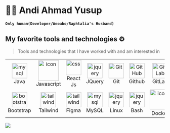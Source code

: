 # 🏄‍♂️ Andi Ahmad Yusup

**`Only human(Developer/Weeabo/Raphtalia's Husband)`**

## My favorite tools and technologies ⚙️

> Tools and technologies that I have worked with and am interested in

<table>
    <tr>
        <td align="center" width="96">
            <img src="https://skillicons.dev/icons?i=java" width="48" height="48" alt="mysql" />
            <br>Java
        </td>
        <td align="center" width="96">
            <img src="https://techstack-generator.vercel.app/js-icon.svg" alt="icon" width="65" height="65" />
            <br>Javascript
        </td>
        <td align="center" width="96">
            <img src="https://skillicons.dev/icons?i=react" width="48" height="48" alt="css" />
            <br>React Js
        </td>
        <td align="center" width="96">
            <img src="https://skillicons.dev/icons?i=jquery" width="48" height="48" alt="jquery" />
            <br>JQuery
        </td>
        <td align="center" width="96">
            <img src="https://user-images.githubusercontent.com/25181517/192108372-f71d70ac-7ae6-4c0d-8395-51d8870c2ef0.png"
                width="48" height="48" alt="Git" />
            <br>Git
        </td>
        <td align="center" width="96">
            <img src="https://user-images.githubusercontent.com/25181517/192108374-8da61ba1-99ec-41d7-80b8-fb2f7c0a4948.png"
                width="48" height="48" alt="GitHub" />
            <br>Github
        </td>
        <td align="center" width="96">
            <img src="https://user-images.githubusercontent.com/25181517/192108376-c675d39b-90f6-4073-bde6-5a9291644657.png"
                width="48" height="48" alt="GitLab" />
            <br>GitLab
        </td>
        <td align="center" width="96">
            <img src="https://skillicons.dev/icons?i=html" width="48" height="48" alt="HTML" />
            <br>HTML
        </td>
        <td align="center" width="96">
            <img src="https://skillicons.dev/icons?i=css" width="48" height="48" alt="css" />
            <br>CSS
        </td>
    </tr>
    <tr>
        <td align="center" width="96">
            <img src="https://skillicons.dev/icons?i=bootstrap" width="48" height="48" alt="bootstrap" />
            <br>Bootstrap
        </td>
        <td align="center" width="96">
            <img src="https://skillicons.dev/icons?i=tailwind" width="48" height="48" alt="tailwind" />
            <br>Tailwind
        </td>
        <td align="center" width="96">
            <img src="https://skillicons.dev/icons?i=figma" width="48" height="48" alt="tailwind" />
            <br>Figma
        </td>
        <td align="center" width="96">
            <img src="https://skillicons.dev/icons?i=mysql" width="48" height="48" alt="mysql" />
            <br>MySQL
        </td>
        <td align="center" width="96">
            <img src="https://skillicons.dev/icons?i=linux" width="48" height="48" alt="jquery" />
            <br>Linux
        </td>
        <td align="center" width="96">
            <img src="https://skillicons.dev/icons?i=bash" width="48" height="48" alt="jquery" />
            <br>Bash
        </td>
        <td align="center" width="96">
            <img src="https://techstack-generator.vercel.app/docker-icon.svg" alt="icon" width="65" height="65" />
            <br>Docker
        </td>
    </tr>
</table>


<!-- ## Github stats 📊

<details>
    <summary>GitHub Profile Stats 💻</summary>
    <br />
    <img src="https://github-readme-stats-godkingjay.vercel.app/api?username=andiahmadysx&theme=tokyonight&show_icons=true&count_private=true&include_all_commits=true" height="150" alt="stats graph" border="none" />
    
</details>

<details>
    <summary>Activity Graph 📈</summary>
    <br />
    <img src="https://github-readme-activity-graph.cyclic.app/graph?username=andiahmadysx&custom_title=Andi%20Ahmad%20Yusup%27s%20GitHub%20Activity%20Graph&bg_color=1a1a26&color=71a4fd&line=626069&point=9473bf&area_color=000000&title_color=bf90f3&area=true" />
</details>

<details> -->
<!--     <summary>Profile Views 👁️</summary> -->
 
   
<!-- 
</details> -->
 <img src="https://komarev.com/ghpvc/?username=andiahmadysx&label=PROFILE+VIEWS&style=flat&color=blue">
